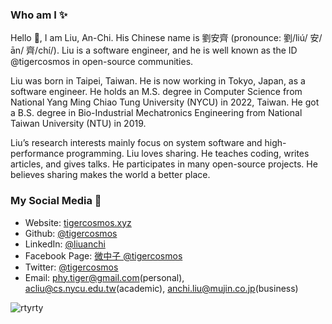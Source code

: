 ### Who am I ✨

Hello 👋, I am Liu, An-Chi. His Chinese name is 劉安齊 (pronounce: 劉/liú/ 安/ān/ 齊/chí/). Liu is a software engineer, and he is well known as the ID @tigercosmos in open-source communities.

Liu was born in Taipei, Taiwan. He is now working in Tokyo, Japan, as a software engineer. He holds an M.S. degree in Computer Science from National Yang Ming Chiao Tung University (NYCU) in 2022, Taiwan. He got a B.S. degree in Bio-Industrial Mechatronics Engineering from National Taiwan University (NTU) in 2019.

Liu’s research interests mainly focus on system software and high-performance programming. Liu loves sharing. He teaches coding, writes articles, and gives talks. He participates in many open-source projects. He believes sharing makes the world a better place.

### My Social Media 💬

- Website: [tigercosmos.xyz](https://tigercosmos.xyz)
- Github: [@tigercosmos](https://github.com/tigercosmos)
- LinkedIn: [@liuanchi](https://www.linkedin.com/in/liuanchi/)
- Facebook Page: [微中子 @tigercosmos](https://www.facebook.com/CodingNeutrino/)
- Twitter: [@tigercosmos](https://twitter.com/tigercosmos)
- Email: phy.tiger@gmail.com(personal), acliu@cs.nycu.edu.tw(academic), anchi.liu@mujin.co.jp(business)

<img src="https://github-readme-stats.vercel.app/api?username=tigercosmos&show_icons=true" alt="rtyrty" /> </p>
